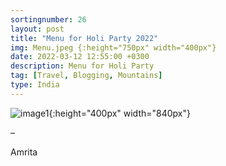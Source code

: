 ```yaml
---
sortingnumber: 26
layout: post
title: "Menu for Holi Party 2022"
img: Menu.jpeg {:height="750px" width="400px"}
date: 2022-03-12 12:55:00 +0300
description: Menu for Holi Party
tag: [Travel, Blogging, Mountains]
type: India
---
```



![image1]({{site.baseurl}}/assets/img/arches/Menu.jpeg){:height="400px" width="840px"}


–

Amrita
